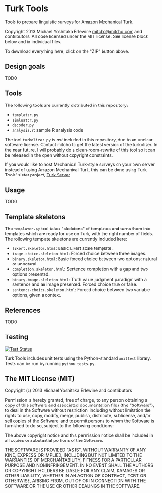 Turk Tools
==========

Tools to prepare linguistic surveys for Amazon Mechanical Turk.

Copyright 2013 Michael Yoshitaka Erlewine <mitcho@mitcho.com> and contributors. All code licensed under the MIT license. See license block below and in individual files.

To download everything here, click on the "ZIP" button above.

## Design goals

TODO

## Tools

The following tools are currently distributed in this repository:

* `templater.py`
* `simluator.py`
* `decoder.py`
* `analysis.r`: sample R analysis code

The tool `turkolizer.py` is *not* included in this repository, due to an unclear software license. Contact mitcho to get the latest version of the turkolizer. In the near future, I will probably do a clean-room-rewrite of this tool so it can be released in the open without copyright constraints.

If you would like to host Mechanical Turk-style surveys on your own server instead of using Amazon Mechanical Turk, this can be done using Turk Tools' sister project, [Turk Server](https://github.com/mitcho/turkserver).

## Usage

TODO

## Template skeletons

The `templater.py` tool takes "skeletons" of templates and turns them into templates which are ready for use on Turk, with the right number of fields. The following template skeletons are currently included here:

* `likert.skeleton.html`: Basic Likert scale template.
* `image-choice.skeleton.html`: Forced choice between three images.
* `binary.skeleton.html`: Basic forced choice between two options: natural or unnatural.
* `completion.skeleton.html`: Sentence completion with a gap and two options presented.
* `binary-image.skeleton.html`: Truth value judgment paradigm with a sentence and an image presented. Forced choice true or false.
* `sentence-choice.skeleton.html`: Forced choice between two variable options, given a context.

## References

TODO

## Testing

[![Test Status](https://travis-ci.org/mitcho/turktools.png?branch=master)](https://travis-ci.org/mitcho/turktools)

Turk Tools includes unit tests using the Python-standard `unittest` library. Tests can be run by running `python tests.py`.

## The MIT License (MIT)

Copyright (c) 2013 Michael Yoshitaka Erlewine and contributors

Permission is hereby granted, free of charge, to any person obtaining a copy
of this software and associated documentation files (the "Software"), to deal
in the Software without restriction, including without limitation the rights
to use, copy, modify, merge, publish, distribute, sublicense, and/or sell
copies of the Software, and to permit persons to whom the Software is
furnished to do so, subject to the following conditions:

The above copyright notice and this permission notice shall be included in
all copies or substantial portions of the Software.

THE SOFTWARE IS PROVIDED "AS IS", WITHOUT WARRANTY OF ANY KIND, EXPRESS OR
IMPLIED, INCLUDING BUT NOT LIMITED TO THE WARRANTIES OF MERCHANTABILITY,
FITNESS FOR A PARTICULAR PURPOSE AND NONINFRINGEMENT. IN NO EVENT SHALL THE
AUTHORS OR COPYRIGHT HOLDERS BE LIABLE FOR ANY CLAIM, DAMAGES OR OTHER
LIABILITY, WHETHER IN AN ACTION OF CONTRACT, TORT OR OTHERWISE, ARISING FROM,
OUT OF OR IN CONNECTION WITH THE SOFTWARE OR THE USE OR OTHER DEALINGS IN
THE SOFTWARE.
